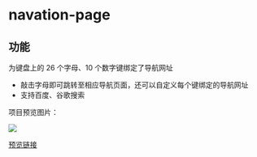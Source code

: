 # navation-page

## 功能
为键盘上的 26 个字母、10 个数字键绑定了导航网址
- 敲击字母即可跳转至相应导航页面，还可以自定义每个键绑定的导航网址
- 支持百度、谷歌搜索

项目预览图片：

![](https://i.loli.net/2018/05/17/5afc685860016.png)

[预览链接](https://zd-ong.github.io/navation-page/)

